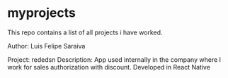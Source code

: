 # myprojects
This repo contains a list of all projects i have worked.

Author: Luis Felipe Saraiva

Project: rededsn
Description: App used internally in the company where I work for sales authorization with discount.
Developed in React Native

